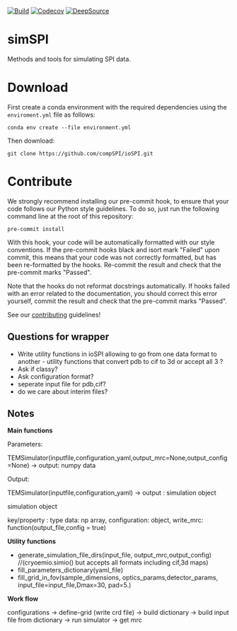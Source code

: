 [![Build](https://github.com/compSPI/simSPI/actions/workflows/build.yml/badge.svg)](https://github.com/compSPI/simSPI/actions/workflows/build.yml)
[![Codecov](https://codecov.io/gh/compSPI/ioSPI/branch/master/graph/badge.svg?token=OBVOV3ZM1O)](https://codecov.io/gh/compSPI/simSPI)
[![DeepSource](https://deepsource.io/gh/compSPI/simSPI.svg/?label=active+issues&show_trend=true&token=9eFu6aig3-oXQIuhdDoYTEq-)](https://deepsource.io/gh/compSPI/simSPI/?ref=repository-badge)

# simSPI

Methods and tools for simulating SPI data.

# Download

First create a conda environment with the required dependencies using the `enviroment.yml` file as follows:

    conda env create --file environment.yml

Then download:

    git clone https://github.com/compSPI/ioSPI.git

# Contribute

We strongly recommend installing our pre-commit hook, to ensure that your code
follows our Python style guidelines. To do so, just run the following command line at the root of this repository:

    pre-commit install

With this hook, your code will be automatically formatted with our style conventions. If the pre-commit hooks black and isort mark "Failed" upon commit, this means that your code was not correctly formatted, but has been re-formatted by the hooks. Re-commit the result and check that the pre-commit marks "Passed".

Note that the hooks do not reformat docstrings automatically. If hooks failed with an error related to the documentation, you should correct this error yourself, commit the result and check that the pre-commit marks "Passed".


See our [contributing](https://github.com/compspi/compspi/blob/master/docs/contributing.rst) guidelines!

## Questions for wrapper

- Write utility functions in ioSPI allowing to go from one data format to another - utility functions that convert pdb to cif to 3d or accept all 3 ?
- Ask if classy?
- Ask configuration format? 
- seperate input file for pdb,cif?
- do we care about interim files?

## Notes

**Main functions**

Parameters:

TEMSimulator(inputfile,configuration_yaml,output_mrc=None,output_config=None) -> output: numpy data

Output:

TEMSimulator(inputfile,configuration_yaml) -> output : simulation object

simulation object


key/property : type
data: np array,
configuration: object,
write_mrc: function(output_file,config = true)


**Utility functions**



- generate_simulation_file_dirs(input_file, output_mrc,output_config) //(cryoemio.simio() but accepts all formats including cif,3d maps)
- fill_parameters_dictionary(yaml_file)
- fill_grid_in_fov(sample_dimensions, optics_params,detector_params, input_file=input_file,Dmax=30, pad=5.) 
                                        

**Work flow**

configurations -> 
define-grid (write crd file) -> 
build dictionary -> 
build input file from dictionary ->
run simulator ->
get mrc 


